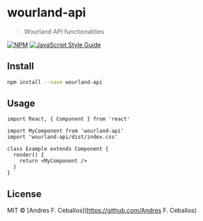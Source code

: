# wourland-api

> Wourland API functionalities

[![NPM](https://img.shields.io/npm/v/wourland-api.svg)](https://www.npmjs.com/package/wourland-api) [![JavaScript Style Guide](https://img.shields.io/badge/code_style-standard-brightgreen.svg)](https://standardjs.com)

## Install

```bash
npm install --save wourland-api
```

## Usage

```tsx
import React, { Component } from 'react'

import MyComponent from 'wourland-api'
import 'wourland-api/dist/index.css'

class Example extends Component {
  render() {
    return <MyComponent />
  }
}
```

## License

MIT © [Andres F. Ceballos](https://github.com/Andres F. Ceballos)
